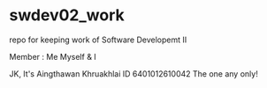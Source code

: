 # swdev02_work
repo for keeping work of Software Developemt II

Member : Me Myself & I

JK, It's
Aingthawan Khruakhlai    ID 6401012610042
The one any only!
